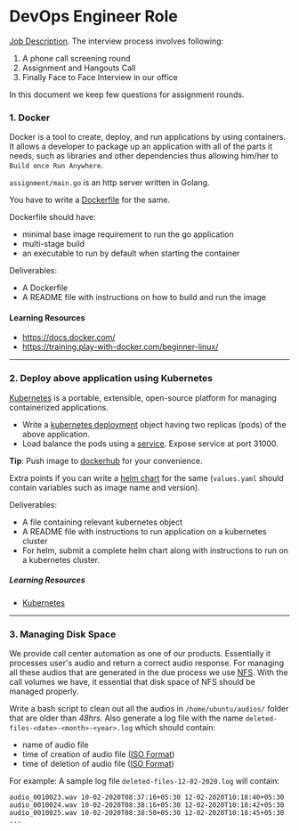 # DevOps Engineer Role

[Job Description](https://angel.co/company/vernacular-ai/jobs/688446-support-engineer). The interview process involves following:
1. A phone call screening round
2. Assignment and Hangouts Call
3. Finally Face to Face Interview in our office

In this document we keep few questions for assignment rounds.

### 1. Docker
Docker is a tool to create, deploy, and run applications by using containers. It allows a developer to package up an application with all of the parts it needs, such as libraries and other dependencies thus allowing him/her to `Build once Run Anywhere`.

`assignment/main.go` is an http server written in Golang. 

You have to write a [Dockerfile](https://docs.docker.com/engine/reference/builder/) for the same. 


Dockerfile should have:
- minimal base image requirement to run the go application
- multi-stage build
- an executable to run by default when starting the container

Deliverables:
- A Dockerfile
- A README file with instructions on how to build and run the image

#### Learning Resources
- https://docs.docker.com/
- https://training.play-with-docker.com/beginner-linux/

--- 

### 2. Deploy above application using Kubernetes

[Kubernetes](https://kubernetes.io/docs/concepts/overview/what-is-kubernetes/) is a portable, extensible, open-source platform for managing containerized applications. 

- Write a [kubernetes deployment](https://kubernetes.io/docs/concepts/overview/working-with-objects/kubernetes-objects/) object having two replicas (pods) of the above application.
- Load balance the pods using a [service](https://kubernetes.io/docs/concepts/services-networking/service/). Expose service at port 31000.

**Tip**: Push image to [dockerhub](http://dockerhub.com/) for your convenience.

Extra points if you can write a [helm chart](https://helm.sh/docs/) for the same (`values.yaml` should contain variables such as image name and version).

Deliverables:
- A file containing relevant kubernetes object
- A README file with instructions to run application on a kubernetes cluster
- For helm, submit a complete helm chart along with instructions to run on a kubernetes cluster.

##### Learning Resources
- [Kubernetes](https://kubernetes.io/docs/concepts/overview/what-is-kubernetes/)

---

### 3. Managing Disk Space
We provide call center automation as one of our products. Essentially it processes user's audio and return a correct audio response. For managing all these audios that are generated in the due process we use [NFS](https://en.wikipedia.org/wiki/Network_File_System). With the call volumes we have, it essential that disk space of NFS should be managed properly.

Write a bash script to clean out all the audios in `/home/ubuntu/audios/` folder that are older than *48hrs*. Also generate a log file with the name `deleted-files-<date>-<month>-<year>.log` which should contain:
- name of audio file
- time of creation of audio file ([ISO Format](https://en.wikipedia.org/wiki/ISO_8601))
- time of deletion of audio file ([ISO Format](https://en.wikipedia.org/wiki/ISO_8601))

For example: A sample log file `deleted-files-12-02-2020.log` will contain:
```shell
audio_0010023.wav 10-02-2020T08:37:16+05:30 12-02-2020T10:18:40+05:30
audio_0010024.wav 10-02-2020T08:38:16+05:30 12-02-2020T10:18:42+05:30
audio_0010025.wav 10-02-2020T08:38:50+05:30 12-02-2020T10:18:45+05:30
...
```
